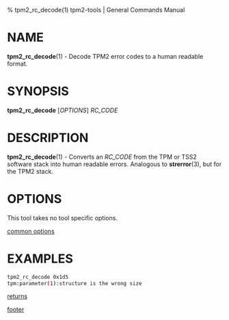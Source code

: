 % tpm2_rc_decode(1) tpm2-tools | General Commands Manual

# NAME

**tpm2_rc_decode**(1) - Decode TPM2 error codes to a human readable format.

# SYNOPSIS

**tpm2_rc_decode** [*OPTIONS*] _RC\_CODE_

# DESCRIPTION

**tpm2_rc_decode**(1) - Converts an _RC\_CODE_ from the TPM or TSS2 software stack
into human readable errors. Analogous to **strerror**(3), but for the TPM2 stack.

# OPTIONS

This tool takes no tool specific options.

[common options](common/options.md)

# EXAMPLES

```bash
tpm2_rc_decode 0x1d5
tpm:parameter(1):structure is the wrong size
```

[returns](common/returns.md)

[footer](common/footer.md)
